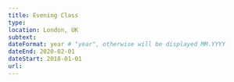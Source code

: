 ```yaml
---
title: Evening Class
type: 
location: London, UK
subtext:
dateFormat: year # "year", otherwise will be displayed MM.YYYY
dateEnd: 2020-02-01
dateStart: 2018-01-01
url:
---
```


